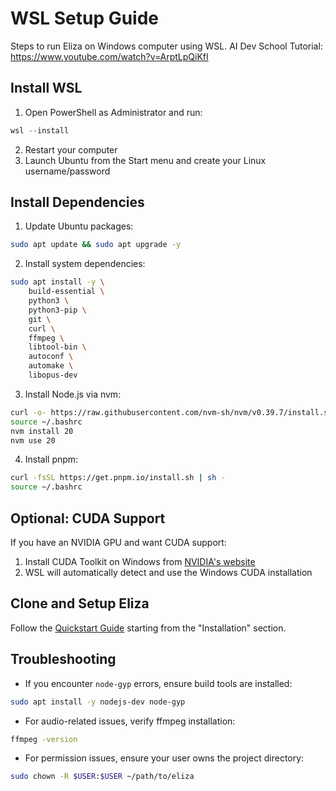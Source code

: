 # WSL Setup Guide
Steps to run Eliza on Windows computer using WSL.
AI Dev School Tutorial: https://www.youtube.com/watch?v=ArptLpQiKfI


## Install WSL

1. Open PowerShell as Administrator and run:
```powershell
wsl --install
```

2. Restart your computer
3. Launch Ubuntu from the Start menu and create your Linux username/password

## Install Dependencies

1. Update Ubuntu packages:
```bash
sudo apt update && sudo apt upgrade -y
```

2. Install system dependencies:
```bash
sudo apt install -y \
    build-essential \
    python3 \
    python3-pip \
    git \
    curl \
    ffmpeg \
    libtool-bin \
    autoconf \
    automake \
    libopus-dev
```

3. Install Node.js via nvm:
```bash
curl -o- https://raw.githubusercontent.com/nvm-sh/nvm/v0.39.7/install.sh | bash
source ~/.bashrc
nvm install 20
nvm use 20
```

4. Install pnpm:
```bash
curl -fsSL https://get.pnpm.io/install.sh | sh -
source ~/.bashrc
```

## Optional: CUDA Support

If you have an NVIDIA GPU and want CUDA support:

1. Install CUDA Toolkit on Windows from [NVIDIA's website](https://developer.nvidia.com/cuda-downloads)
2. WSL will automatically detect and use the Windows CUDA installation

## Clone and Setup Eliza

Follow the [Quickstart Guide](./quickstart.md) starting from the "Installation" section.

## Troubleshooting

- If you encounter `node-gyp` errors, ensure build tools are installed:
```bash
sudo apt install -y nodejs-dev node-gyp
```

- For audio-related issues, verify ffmpeg installation:
```bash
ffmpeg -version
```

- For permission issues, ensure your user owns the project directory:
```bash
sudo chown -R $USER:$USER ~/path/to/eliza
```